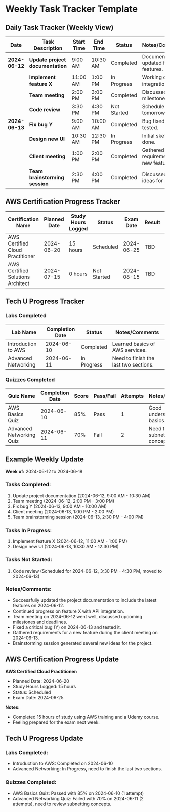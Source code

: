 # Weekly Task Tracker Template

## Daily Task Tracker (Weekly View)

| Date       | Task Description                        | Start Time | End Time | Status      | Notes/Comments                             |
|------------|------------------------------------------|------------|----------|-------------|--------------------------------------------|
| **2024-06-12** | **Update project documentation**             | 9:00 AM    | 10:30 AM | Completed   | Documentation updated for latest features. |
|            | **Implement feature X**                      | 11:00 AM   | 1:00 PM  | In Progress | Working on API integration.                |
|            | **Team meeting**                             | 2:00 PM    | 3:00 PM  | Completed   | Discussed project milestones.              |
|            | **Code review**                              | 3:30 PM    | 4:30 PM  | Not Started | Scheduled for tomorrow.                    |
| **2024-06-13** | **Fix bug Y**                               | 9:00 AM    | 10:00 AM | Completed   | Bug fixed and tested.                      |
|            | **Design new UI**                            | 10:30 AM   | 12:30 PM | In Progress | Initial sketches done.                     |
|            | **Client meeting**                           | 1:00 PM    | 2:00 PM  | Completed   | Gathered requirements for new feature.     |
|            | **Team brainstorming session**               | 2:30 PM    | 4:00 PM  | Completed   | Discussed new ideas for project.           |

## AWS Certification Progress Tracker

| Certification Name        | Planned Date  | Study Hours Logged | Status       | Exam Date    | Result       | Notes/Comments                        |
|---------------------------|---------------|---------------------|--------------|--------------|--------------|---------------------------------------|
| AWS Certified Cloud Practitioner | 2024-06-20 | 15 hours            | Scheduled    | 2024-06-25   | TBD          | Study materials: AWS training, Udemy course. |
| AWS Certified Solutions Architect | 2024-07-15 | 0 hours             | Not Started  | 2024-08-15   | TBD          | Need to start preparing.               |

## Tech U Progress Tracker

### Labs Completed

| Lab Name                  | Completion Date | Status      | Notes/Comments                         |
|---------------------------|-----------------|-------------|----------------------------------------|
| Introduction to AWS       | 2024-06-10      | Completed   | Learned basics of AWS services.        |
| Advanced Networking       | 2024-06-11      | In Progress | Need to finish the last two sections.  |

### Quizzes Completed

| Quiz Name                | Completion Date | Score  | Pass/Fail | Attempts | Notes/Comments                         |
|--------------------------|-----------------|--------|-----------|----------|----------------------------------------|
| AWS Basics Quiz          | 2024-06-10      | 85%    | Pass      | 1        | Good understanding of basics.          |
| Advanced Networking Quiz | 2024-06-11      | 70%    | Fail      | 2        | Need to review subnetting concepts.    |

## Example Weekly Update

**Week of:** 2024-06-12 to 2024-06-18

### Tasks Completed:
1. Update project documentation (2024-06-12, 9:00 AM - 10:30 AM)
2. Team meeting (2024-06-12, 2:00 PM - 3:00 PM)
3. Fix bug Y (2024-06-13, 9:00 AM - 10:00 AM)
4. Client meeting (2024-06-13, 1:00 PM - 2:00 PM)
5. Team brainstorming session (2024-06-13, 2:30 PM - 4:00 PM)

### Tasks In Progress:
1. Implement feature X (2024-06-12, 11:00 AM - 1:00 PM)
2. Design new UI (2024-06-13, 10:30 AM - 12:30 PM)

### Tasks Not Started:
1. Code review (Scheduled for 2024-06-12, 3:30 PM - 4:30 PM, moved to 2024-06-13)

### Notes/Comments:
- Successfully updated the project documentation to include the latest features on 2024-06-12.
- Continued progress on feature X with API integration.
- Team meeting on 2024-06-12 went well, discussed upcoming milestones and deadlines.
- Fixed a critical bug (Y) on 2024-06-13 and tested it.
- Gathered requirements for a new feature during the client meeting on 2024-06-13.
- Brainstorming session generated several new ideas for the project.

## AWS Certification Progress Update

**AWS Certified Cloud Practitioner:**
- Planned Date: 2024-06-20
- Study Hours Logged: 15 hours
- Status: Scheduled
- Exam Date: 2024-06-25

**Notes:**
- Completed 15 hours of study using AWS training and a Udemy course.
- Feeling prepared for the exam next week.

## Tech U Progress Update

### Labs Completed:
- Introduction to AWS: Completed on 2024-06-10
- Advanced Networking: In Progress, need to finish the last two sections.

### Quizzes Completed:
- AWS Basics Quiz: Passed with 85% on 2024-06-10 (1 attempt)
- Advanced Networking Quiz: Failed with 70% on 2024-06-11 (2 attempts), need to review subnetting concepts.
